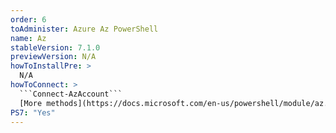 ```yaml
---
order: 6
toAdminister: Azure Az PowerShell
name: Az
stableVersion: 7.1.0
previewVersion: N/A
howToInstallPre: >
  N/A
howToConnect: >
  ```Connect-AzAccount```
  [More methods](https://docs.microsoft.com/en-us/powershell/module/az.accounts/connect-azaccount)
PS7: "Yes"
---
```

